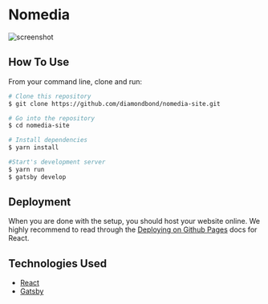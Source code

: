 
# Nomedia
![screenshot](https://raw.githubusercontent.com/DiamondBond/nomedia-site/main/src/images/site.png?token=ABGFQ3SAVABB56MPK7KVUOTBVNVKK)

## How To Use 

From your command line, clone and run:

```bash
# Clone this repository
$ git clone https://github.com/diamondbond/nomedia-site.git

# Go into the repository
$ cd nomedia-site

# Install dependencies
$ yarn install

#Start's development server
$ yarn run
$ gatsby develop
```

## Deployment
When you are done with the setup, you should host your website online.
We highly recommend to read through the [Deploying on Github Pages](https://create-react-app.dev/docs/deployment/#github-pages) docs for React.

## Technologies Used

- [React](https://reactjs.org/)
- [Gatsby](https://www.gatsbyjs.com/)
